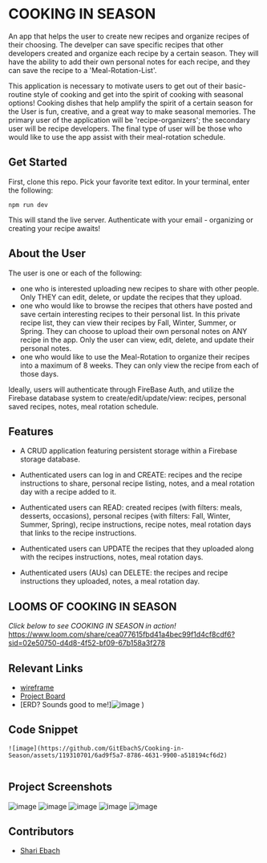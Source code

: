 # COOKING IN SEASON

An app that helps the user to create new recipes and organize recipes of their choosing. The develper can save specific recipes that other developers created and organize each recipe by a certain season. They will have the ability to add their own personal notes for each recipe, and they can save the recipe to a 'Meal-Rotation-List'.

This application is necessary to motivate users to get out of their basic-routine style of cooking and get into the spirit of cooking with seasonal options! Cooking dishes that help amplify the spirit of a certain season for the User is fun, creative, and a great way to make seasonal memories. The primary user of the application will be 'recipe-organizers'; the secondary user will be recipe developers. The final type of user will be those who would like to use the app assist with their meal-rotation schedule.

## Get Started 
First, clone this repo. Pick your favorite text editor. In your terminal, enter the following:

```
npm run dev
```
This will stand the live server. Authenticate with your email - organizing or creating your recipe awaits!

## About the User 
The user is one or each of the following:
- one who is interested uploading new recipes to share with other people. Only THEY can edit, delete, or update the recipes that they upload.
- one who would like to browse the recipes that others have posted and save certain interesting recipes to their personal list. In this private recipe list, they can view their recipes by Fall, Winter, Summer, or Spring. They can choose to upload their own personal notes on ANY recipe in the app. Only the user can view, edit, delete, and update their personal notes.
- one who would like to use the Meal-Rotation to organize their recipes into a maximum of 8 weeks. They can only view the recipe from each of those days.

Ideally, users will authenticate through FireBase Auth, and utilize the Firebase database system to create/edit/update/view: recipes, personal saved recipes, notes, meal rotation schedule. 

## Features <!-- List your app features using bullets! Do NOT use a paragraph. No one will read that! -->
- A CRUD application featuring persistent storage within a Firebase storage database. 
- Authenticated users can log in and CREATE: recipes and the recipe instructions to share, personal recipe listing, notes, and a meal rotation day with a recipe added to it.
  
- Authenticated users can READ: created recipes (with filters: meals, desserts, occasions), personal recipes {with filters: Fall, Winter, Summer, Spring), recipe instructions, recipe notes, meal rotation days that links to the recipe instructions.
  
- Authenticated users can UPDATE the recipes that they uploaded along with the recipes instructions, notes, meal rotation days. 
- Authenticated users (AUs) can DELETE: the recipes and recipe instructions they uploaded, notes, a meal rotation day.  

## LOOMS OF COOKING IN SEASON
*Click below to see COOKING IN SEASON in action!*
https://www.loom.com/share/cea077615fbd41a4bec99f1d4cf8cdf6?sid=02e50750-d4d8-4f52-bf09-67b158a3f278

## Relevant Links <!-- Link to all the things that are required outside of the ones that have their own section -->
- [wireframe](#https://www.canva.com/design/DAFzciiQ-To/dVIyKj-gkqD_hjU_dSmZmA/edit?utm_content=DAFzciiQ-To&utm_campaign=designshare&utm_medium=link2&utm_source=sharebutton)
- [Project Board](#https://github.com/users/GitEbachS/projects/4)
- [ERD? Sounds good to me!]![image](https://github.com/GitEbachS/Cooking-in-Season/assets/119310701/31a75908-657f-438b-ae8a-16b0838f4d0c)
)


## Code Snippet <!-- OPTIONAL, but doesn't hurt -->

```
![image](https://github.com/GitEbachS/Cooking-in-Season/assets/119310701/6ad9f5a7-8786-4631-9900-a518194cf6d2)


```


## Project Screenshots <!-- These can be inside of your project. Look at the repos from class and see how the images are included in the readme -->
![image](https://github.com/GitEbachS/Cooking-in-Season/assets/119310701/b310959e-76c4-457f-ac79-a0b33e9e6b01)
![image](https://github.com/GitEbachS/Cooking-in-Season/assets/119310701/8fe0c518-bd95-4f6e-824c-da14a691c4a5)
![image](https://github.com/GitEbachS/Cooking-in-Season/assets/119310701/e8f55b72-967d-4c7b-ad8a-36e941619d60)
![image](https://github.com/GitEbachS/Cooking-in-Season/assets/119310701/fd014a85-6d30-472d-a823-055f0a28983a)
![image](https://github.com/GitEbachS/Cooking-in-Season/assets/119310701/7c30400e-bbf1-47f1-a0d7-8003660a8a1a)






## Contributors
- [Shari Ebach](https://github.com/GitEbachS)

